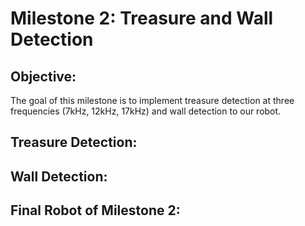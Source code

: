 # Milestone 2: Treasure and Wall Detection

## Objective:
The goal of this milestone is to implement treasure detection at three frequencies (7kHz, 12kHz, 17kHz) and wall detection to our robot.

## Treasure Detection:

## Wall Detection:

## Final Robot of Milestone 2:
